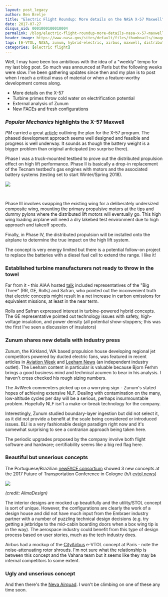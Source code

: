 ```yaml
---
layout: post_legacy
author: Ben Brelje
title: "Electric Flight Roundup: More details on the NASA X-57 Maxwell"
date: 2017-07-27
disqus_uid: 0001000100010004
permalink: /blog/electric-flight-roundup-more-details-nasa-x-57-maxwell/
header_image: https://www.nasa.gov/sites/default/files/thumbnails/image/x-57_maxwell_water.jpg
tags: [E-VTOL, NASA, zunum, hybrid-electric, airbus, maxwell, distributed propulsion, x-57, cityairbus]
categories: [electric flight]
---
```


<div class="block-paragraph"><div class="rich-text"><p>Well, I may have been too ambitious with the idea of a "weekly" tempo for my last blog post. So much was announced at Paris but the following weeks were slow. I've been gathering updates since then and my plan is to post when I reach a critical mass of material or when a feature-worthy development comes along.</p><p></p><ul><li>More details on the X-57</li><li>Turbine primes throw cold water on electrification potential</li><li>External analysis of Zunum</li><li>New FACEs and fresh configurations</li></ul><p></p></div></div>

<!--more-->

<div class="block-paragraph"><div class="rich-text"><h3><i>Popular Mechanics</i> highlights the X-57 Maxwell </h3><p><i>PM </i>carried a great <a href="http://www.popularmechanics.com/flight/a26609/nasa-plane-electric-x-57-maxwell/">article</a> outlining the plan for the X-57 program. The phased development approach seems well designed and feasible and progress is well underway. It sounds as though the battery weight is a bigger problem than original anticipated (no surprise there). </p><p>Phase I was a truck-mounted testbed to prove out the distributed propulsion effect on high lift performance. Phase II is basically a drop-in replacement of the Tecnam testbed's gas engines with motors and the associated battery systems (testing set to start Winter/Spring 2018).</p></div></div>
<div class="block-rawhtml"><script data-pagespeed-no-defer>//<![CDATA[
(function(){for(var g="function"==typeof Object.defineProperties?Object.defineProperty:function(b,c,a){if(a.get||a.set)throw new TypeError("ES3 does not support getters and setters.");b!=Array.prototype&&b!=Object.prototype&&(b[c]=a.value)},h="undefined"!=typeof window&&window===this?this:"undefined"!=typeof global&&null!=global?global:this,k=["String","prototype","repeat"],l=0;l<k.length-1;l++){var m=k[l];m in h||(h[m]={});h=h[m]}var n=k[k.length-1],p=h[n],q=p?p:function(b){var c;if(null==this)throw new TypeError("The 'this' value for String.prototype.repeat must not be null or undefined");c=this+"";if(0>b||1342177279<b)throw new RangeError("Invalid count value");b|=0;for(var a="";b;)if(b&1&&(a+=c),b>>>=1)c+=c;return a};q!=p&&null!=q&&g(h,n,{configurable:!0,writable:!0,value:q});var t=this;function u(b,c){var a=b.split("."),d=t;a[0]in d||!d.execScript||d.execScript("var "+a[0]);for(var e;a.length&&(e=a.shift());)a.length||void 0===c?d[e]?d=d[e]:d=d[e]={}:d[e]=c};function v(b){var c=b.length;if(0<c){for(var a=Array(c),d=0;d<c;d++)a[d]=b[d];return a}return[]};function w(b){var c=window;if(c.addEventListener)c.addEventListener("load",b,!1);else if(c.attachEvent)c.attachEvent("onload",b);else{var a=c.onload;c.onload=function(){b.call(this);a&&a.call(this)}}};var x;function y(b,c,a,d,e){this.h=b;this.j=c;this.l=a;this.f=e;this.g={height:window.innerHeight||document.documentElement.clientHeight||document.body.clientHeight,width:window.innerWidth||document.documentElement.clientWidth||document.body.clientWidth};this.i=d;this.b={};this.a=[];this.c={}}function z(b,c){var a,d,e=c.getAttribute("data-pagespeed-url-hash");if(a=e&&!(e in b.c))if(0>=c.offsetWidth&&0>=c.offsetHeight)a=!1;else{d=c.getBoundingClientRect();var f=document.body;a=d.top+("pageYOffset"in window?window.pageYOffset:(document.documentElement||f.parentNode||f).scrollTop);d=d.left+("pageXOffset"in window?window.pageXOffset:(document.documentElement||f.parentNode||f).scrollLeft);f=a.toString()+","+d;b.b.hasOwnProperty(f)?a=!1:(b.b[f]=!0,a=a<=b.g.height&&d<=b.g.width)}a&&(b.a.push(e),b.c[e]=!0)}y.prototype.checkImageForCriticality=function(b){b.getBoundingClientRect&&z(this,b)};u("pagespeed.CriticalImages.checkImageForCriticality",function(b){x.checkImageForCriticality(b)});u("pagespeed.CriticalImages.checkCriticalImages",function(){A(x)});function A(b){b.b={};for(var c=["IMG","INPUT"],a=[],d=0;d<c.length;++d)a=a.concat(v(document.getElementsByTagName(c[d])));if(a.length&&a[0].getBoundingClientRect){for(d=0;c=a[d];++d)z(b,c);a="oh="+b.l;b.f&&(a+="&n="+b.f);if(c=!!b.a.length)for(a+="&ci="+encodeURIComponent(b.a[0]),d=1;d<b.a.length;++d){var e=","+encodeURIComponent(b.a[d]);131072>=a.length+e.length&&(a+=e)}b.i&&(e="&rd="+encodeURIComponent(JSON.stringify(B())),131072>=a.length+e.length&&(a+=e),c=!0);C=a;if(c){d=b.h;b=b.j;var f;if(window.XMLHttpRequest)f=new XMLHttpRequest;else if(window.ActiveXObject)try{f=new ActiveXObject("Msxml2.XMLHTTP")}catch(r){try{f=new ActiveXObject("Microsoft.XMLHTTP")}catch(D){}}f&&(f.open("POST",d+(-1==d.indexOf("?")?"?":"&")+"url="+encodeURIComponent(b)),f.setRequestHeader("Content-Type","application/x-www-form-urlencoded"),f.send(a))}}}function B(){var b={},c;c=document.getElementsByTagName("IMG");if(!c.length)return{};var a=c[0];if(!("naturalWidth"in a&&"naturalHeight"in a))return{};for(var d=0;a=c[d];++d){var e=a.getAttribute("data-pagespeed-url-hash");e&&(!(e in b)&&0<a.width&&0<a.height&&0<a.naturalWidth&&0<a.naturalHeight||e in b&&a.width>=b[e].o&&a.height>=b[e].m)&&(b[e]={rw:a.width,rh:a.height,ow:a.naturalWidth,oh:a.naturalHeight})}return b}var C="";u("pagespeed.CriticalImages.getBeaconData",function(){return C});u("pagespeed.CriticalImages.Run",function(b,c,a,d,e,f){var r=new y(b,c,a,e,f);x=r;d&&w(function(){window.setTimeout(function(){A(r)},0)})});})();pagespeed.CriticalImages.Run('/mod_pagespeed_beacon','https://brelje.net/blog/electric-flight-roundup-more-details-nasa-x-57-maxwell/','8Xxa2XQLv9',true,false,'rlpJQLfS7fE');
//]]></script><img src="https://www.nasa.gov/sites/default/files/styles/full_width_feature/public/thumbnails/image/afrc2016-0212-100.jpg" class="img-responsive"/></div>
<div class="block-paragraph"><div class="rich-text"><p><br/></p><p></p><p>Phase III involves swapping the existing wing for a deliberately undersized composite wing, mounting the primary propulsive motors at the tips and dummy pylons where the distributed lift motors will eventually go. This high wing loading airplane will need a dry lakebed test environment due to high approach and takeoff speeds. </p><p>Finally, in Phase IV, the distributed propulsion will be installed onto the airplane to determine the true impact on the high lift system. </p><p>The concept is very energy limited but there is a potential follow-on project to replace the batteries with a diesel fuel cell to extend the range. I like it!</p><h3>Established turbine manufacturers not ready to throw in the towel</h3><p>Far from it - this AIAA hosted <a href="http://propulsionenergy.aiaa.org/FutureOfElectricAviation/">talk</a> included representatives of the "Big Three" (RR, GE, Rolls) and Safran, who pointed out the inconvenient truth that electric concepts might result in a net increase in carbon emissions for equivalent missions, at least in the near term.</p><p>Rolls and Safran expressed interest in turbine-powered hybrid concepts. The GE representative pointed out technology issues with safety, high-voltage insulation, and power density (all potential show-stoppers; this was the first I've seen a discussion of insulators)</p><h3>Zunum shares new details with industry press</h3><p>Zunum, the Kirkland, WA based propulsion house developing regional jet competitors powered by ducted electric fans, was featured in recent articles in <a href="http://aviationweek.com/aircraft-design/zunum-s-software-style-approach-developing-electric-propulsion">Aviation Week</a> and <a href="https://leehamnews.com/2017/07/21/bjorns-corner-electric-aircraft-part-4/">Leeham News</a><a href="https://leehamnews.com/2017/07/21/bjorns-corner-electric-aircraft-part-4/"></a> (an independent industry outlet). The Leeham content in particular is valuable because Bjorn Ferhm brings a good business mind and technical acumen to bear in his analysis. I haven't cross checked his rough sizing numbers. </p><p>The AvWeek commenters picked up on a worrying sign - Zunum's stated hopes of achieving extensive NLF. Dealing with contamination on the many, low-altitude cycles per day will be a serious, perhaps insurmountable problem. Hopefully NLF isn't a make-or-break technology for the company. </p><p>Interestingly, Zunum studied boundary-layer ingestion but did not select it, as it did not provide a benefit at the scale being considered or introduced issues. BLI is a very fashionable design paradigm right now and it's somewhat surprising to see a contrarian approach being taken here.</p><p>The periodic upgrades proposed by the company involve both flight software and hardware; certifiability seems like a big red flag here. </p><h3>Beautiful but unserious concepts </h3><p>The Portuguese/Brazilian <a href="http://www.almadesign.pt/portfolio_page/newface/">newFACE consortium</a> showed 3 new concepts at the 2017 Future of Transportation Conference in Cologne (h/t <a href="http://evtol.news/2017/07/19/news-from-the-2017-future-of-transportation-conference/">evtol.news</a>)</p><p></p></div></div>
<div class="block-rawhtml"><img src="http://www.almadesign.pt/wp-content/uploads/2016/02/T_NewFace_Utility_render-02.jpg" class="img-responsive" data-pagespeed-url-hash="1157337279" onload="pagespeed.CriticalImages.checkImageForCriticality(this);"/></div>
<div class="block-paragraph"><div class="rich-text"><p><i>(credit: AlmaDesign)</i></p><p>The interior designs are mocked up beautifully and the utility/STOL concept is sort of unique. However, the configurations are clearly the work of a design house and did not have much input from the Embraer industry partner with a number of puzzling technical design decisions (e.g. try getting a jetbridge to the mid-cabin boarding doors when a box wing tip is in the way). The aerospace industry could benefit from this type of design process based on user stories, much as the tech industry does.</p><p>Airbus had a mockup of the <a href="http://www.rotorandwing.com/2017/06/22/airbus-pushing-electric-noise-vertical-lift-2/">CityAirbus</a> e-VTOL concept at Paris - note the noise-attenuating rotor shrouds. I'm not sure what the relationship is between this concept and the Vahana team but it seems like they may be internal competitors to some extent.</p></div></div>
<div class="block-paragraph"><div class="rich-text"><h3>Ugly and unserious concept</h3><p>And then there's the <a href="http://neva-aero.com/index.php/airquadone">Neva Airquad</a>. I won't be climbing on one of these any time soon.</p></div></div>